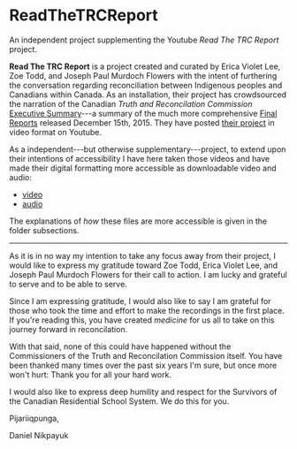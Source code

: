 ReadTheTRCReport
================

An independent project supplementing the Youtube *Read The TRC Report* project.

**Read The TRC Report** is a project created and curated by Erica Violet Lee, Zoe Todd, and Joseph Paul Murdoch Flowers
with the intent of furthering the conversation regarding reconciliation between Indigenous peoples and Canadians within Canada.
As an installation, their project has crowdsourced the narration of the Canadian *Truth and Reconcilation Commission*
[Executive Summary](https://ehprnh2mwo3.exactdn.com/wp-content/uploads/2021/01/Executive_Summary_English_Web.pdf)---a summary of the much more comprehensive
[Final Reports](https://nctr.ca/records/reports/) released December 15th, 2015. They have posted
[their project](https://www.youtube.com/playlist?list=PLxPr_RIsvg9JJWoiRx2kl2v24r_pu7JbR) in video format on Youtube.

As a independent---but otherwise supplementary---project, to extend upon their intentions of accessibility I have here
taken those videos and have made their digital formatting more accessible as downloadable video and audio:

+ [video](video/README.md)
+ [audio](audio/README.md)

The explanations of *how* these files are more accessible is given in the folder subsections.

----------------

As it is in no way my intention to take any focus away from their project, I would like to express my gratitude
toward Zoe Todd, Erica Violet Lee, and Joseph Paul Murdoch Flowers for their call to action.
I am lucky and grateful to serve and to be able to serve.

Since I am expressing gratitude, I would also like to say I am grateful for those who took the time and effort to make
the recordings in the first place. If you're reading this, you have created *medicine* for us all to take on this journey
forward in reconcilation.

With that said, none of this could have happened without the Commissioners of the Truth and Reconcilation Commission itself.
You have been thanked many times over the past six years I'm sure, but once more won't hurt: Thank you for all your hard work.

I would also like to express deep humility and respect for the Survivors of the Canadian Residential School System. We do this for you.

Pijariiqpunga,

Daniel Nikpayuk

